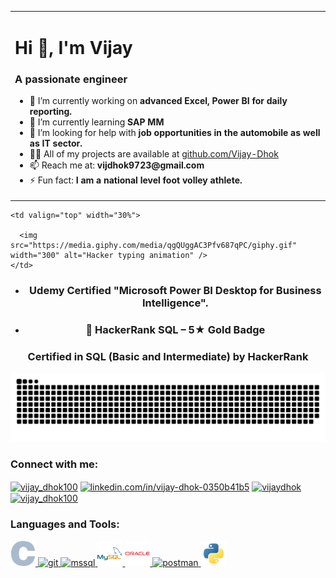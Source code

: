 <table>
  <tr>
    <!-- Left side: Your info -->
    <td valign="top" width="70%">
      <h1 align="left">Hi 👋, I'm Vijay</h1>
      <h3 align="left">A passionate engineer</h3>
      <ul>
        <li>🔭 I’m currently working on <strong>advanced Excel, Power BI for daily reporting.</strong></li>
        <li>🌱 I’m currently learning <strong>SAP MM</strong></li>
        <li>🤝 I’m looking for help with <strong>job opportunities in the automobile as well as IT sector.</strong></li>
        <li>👨‍💻 All of my projects are available at <a href="https://github.com/Vijay-Dhok">github.com/Vijay-Dhok</a></li>
        <li>📫 Reach me at: <strong>vijdhok9723@gmail.com</strong></li>
        <li>⚡ Fun fact: <strong>I am a national level foot volley athlete.</strong></li>
      </ul>
    </td>

  
  </tr>
</table>

 <!-- Right side: GIF -->
    <td valign="top" width="30%">
   
      <img src="https://media.giphy.com/media/qgQUggAC3Pfv687qPC/giphy.gif" width="300" alt="Hacker typing animation" />
    </td>

- <h3 align="center">Udemy Certified "Microsoft Power BI Desktop for Business Intelligence".</h3>
- <h3 align="center">🥇 HackerRank SQL – 5★ Gold Badge</h3>
<h3 align="center">Certified in SQL (Basic and Intermediate) by HackerRank </h3>
<p align="center">
  <img src="https://github.com/Platane/snk/raw/output/github-contribution-grid-snake.svg" alt="snake game animation" />
</p>

<h3 align="left">Connect with me:</h3>
<p align="left">
<a href="https://twitter.com/vijay_dhok100" target="blank"><img align="center" src="https://raw.githubusercontent.com/rahuldkjain/github-profile-readme-generator/master/src/images/icons/Social/twitter.svg" alt="vijay_dhok100" height="30" width="40" /></a>
<a href="https://linkedin.com/in/linkedin.com/in/vijay-dhok-0350b41b5" target="blank"><img align="center" src="https://raw.githubusercontent.com/rahuldkjain/github-profile-readme-generator/master/src/images/icons/Social/linked-in-alt.svg" alt="linkedin.com/in/vijay-dhok-0350b41b5" height="30" width="40" /></a>
<a href="https://kaggle.com/vijaydhok" target="blank"><img align="center" src="https://raw.githubusercontent.com/rahuldkjain/github-profile-readme-generator/master/src/images/icons/Social/kaggle.svg" alt="vijaydhok" height="30" width="40" /></a>
<a href="https://instagram.com/vijay_dhok100" target="blank"><img align="center" src="https://raw.githubusercontent.com/rahuldkjain/github-profile-readme-generator/master/src/images/icons/Social/instagram.svg" alt="vijay_dhok100" height="30" width="40" /></a>
</p>

<h3 align="left">Languages and Tools:</h3>
<p align="left"> <a href="https://www.cprogramming.com/" target="_blank" rel="noreferrer"> <img src="https://raw.githubusercontent.com/devicons/devicon/master/icons/c/c-original.svg" alt="c" width="40" height="40"/> </a> <a href="https://git-scm.com/" target="_blank" rel="noreferrer"> <img src="https://www.vectorlogo.zone/logos/git-scm/git-scm-icon.svg" alt="git" width="40" height="40"/> </a> <a href="https://www.microsoft.com/en-us/sql-server" target="_blank" rel="noreferrer"> <img src="https://www.svgrepo.com/show/303229/microsoft-sql-server-logo.svg" alt="mssql" width="40" height="40"/> </a> <a href="https://www.mysql.com/" target="_blank" rel="noreferrer"> <img src="https://raw.githubusercontent.com/devicons/devicon/master/icons/mysql/mysql-original-wordmark.svg" alt="mysql" width="40" height="40"/> </a> <a href="https://www.oracle.com/" target="_blank" rel="noreferrer"> <img src="https://raw.githubusercontent.com/devicons/devicon/master/icons/oracle/oracle-original.svg" alt="oracle" width="40" height="40"/> </a> <a href="https://postman.com" target="_blank" rel="noreferrer"> <img src="https://www.vectorlogo.zone/logos/getpostman/getpostman-icon.svg" alt="postman" width="40" height="40"/> </a> <a href="https://www.python.org" target="_blank" rel="noreferrer"> <img src="https://raw.githubusercontent.com/devicons/devicon/master/icons/python/python-original.svg" alt="python" width="40" height="40"/> </a> </p>





